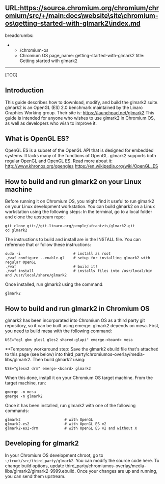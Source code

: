 URL:https://source.chromium.org/chromium/chromium/src/+/main:docs\website\site\chromium-os\getting-started-with-glmark2\index.md
---
breadcrumbs:
- - /chromium-os
  - Chromium OS
page_name: getting-started-with-glmark2
title: Getting started with glmark2
---

[TOC]

## Introduction

This guide describes how to download, modify, and build the glmark2 suite.
glmark2 is an OpenGL (ES) 2.0 benchmark maintained by the Linaro Graphics
Working group. Their site is: <https://launchpad.net/glmark2>
This guide is intended for anyone who wishes to use glmark2 in Chromium OS, as
well as developers who wish to improve it.

## What is OpenGL ES?

OpenGL ES is a subset of the OpenGL API that is designed for embedded systems.
It lacks many of the functions of OpenGL. glmark2 supports both regular OpenGL
and OpenGL ES.
Read more about it:
<http://www.khronos.org/opengles>
<https://en.wikipedia.org/wiki/OpenGL_ES>

## How to build and run glmark2 on your Linux machine

Before running it on Chromium OS, you might find it useful to run glmark2 on
your Linux development workstation. You can build glmark2 on a Linux workstation
using the following steps:
In the terminal, go to a local folder and clone the upstream repo:

```none
git clone git://git.linaro.org/people/afrantzis/glmark2.git
cd glmark2
```

The instructions to build and install are in the INSTALL file. You can reference
that or follow these instructions:

```none
sudo -i                        # install as root
./waf configure --enable-gl    # setup for installing glmark2 with regular OpenGL
./waf                          # build it!
./waf install                  # installs files into /usr/local/bin and /usr/local/share/glmark2
```

Once installed, run glmark2 using the command:

```none
glmark2
```

## How to build and run glmark2 in Chromium OS

glmark2 has been incorporated into Chromium OS as a third party git repository,
so it can be built using emerge.
glmark2 depends on mesa. First, you need to build mesa with the following
command:

```none
USE="egl gbm gles1 gles2 shared-glapi" emerge-<board> mesa
```

\*\*Temporary workaround step: Save the glmark2 ebuild file that's attached to
this page (see below) into third_party/chromiumos-overlay/media-libs/glmark2.
Then build glmark2 using:

```none
USE="glesv2 drm" emerge-<board> glmark2
```

When this done, install it on your Chromium OS target machine. From the target
machine, run:

```none
gmerge -n mesa
gmerge -n glmark2
```

Once it has been installed, run glmark2 with one of the following commands:

```none
glmark2                    # with OpenGL
glmark2-es2                # with OpenGL ES v2
glmark2-es2-drm            # with OpenGL ES v2 and without X
```

## Developing for glmark2

In your Chromium OS development chroot, go to `~/trunk/src/third_party/glmark2`.
You can modify the source code here. To change build options, update
third_party/chromiumos-overlay/media-libs/glmark2/glmark2-9999.ebuild.
Once your changes are up and running, you can send them upstream.
